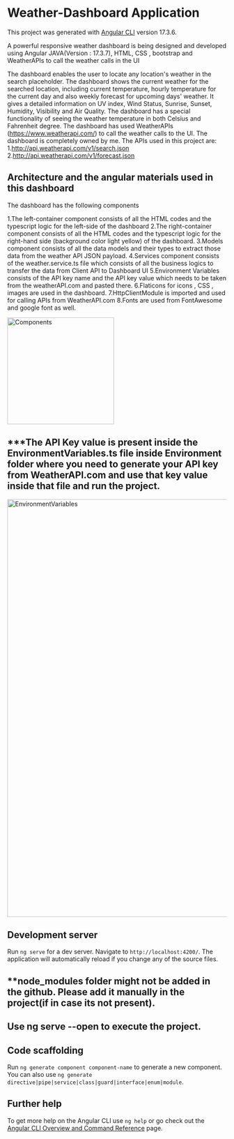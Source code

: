 # Weather-Dashboard Application

This project was generated with [Angular CLI](https://github.com/angular/angular-cli) version 17.3.6.



A powerful responsive weather dashboard is being designed and developed using Angular JAVA(Version : 17.3.7), HTML, CSS , bootstrap and WeatherAPIs to call the weather calls in the UI

The dashboard enables the user to locate any location's weather in the search placeholder. The dashboard shows the current weather for the searched location, including current temperature, hourly temperature for the current day and also weekly forecast for upcoming days' weather. It gives a detailed information on UV index, Wind Status, Sunrise, Sunset, Humidity, Visibility and Air Quality. The dashboard has a special functionality of seeing the weather temperature in both Celsius and Fahrenheit degree. The dashboard has used WeatherAPIs (https://www.weatherapi.com/) to call the weather calls to the UI. The dashboard is completely owned by me. The APIs used in this project are: 1.http://api.weatherapi.com/v1/search.json 
2.http://api.weatherapi.com/v1/forecast.json

## Architecture and the angular materials used in this dashboard  
The dashboard has the following components

1.The left-container component consists of all the HTML codes and the typescript logic for the left-side of the dashboard
2.The right-container component consists of all the HTML codes and the typescript logic for the right-hand side (background color light yellow) of the dashboard.
3.Models component consists of all the data models and their types to extract those data from the weather API JSON payload.
4.Services component consists of the weather.service.ts file which consists of all the business logics to transfer the data from Client API to Dashboard UI
5.Environment Variables consists of the API key name and the API key value which needs to be taken from the weatherAPI.com and pasted there. 
6.Flaticons for icons , CSS , images are used in the dashboard.
7.HttpClientModule is imported and used for calling APIs from WeatherAPI.com
8.Fonts are used from FontAwesome and google font as well.


<img width="245" alt="Components" src="https://github.com/Ankita8876/Weather-Dashboard-weatherapp/assets/40633906/faa4051e-d7b5-4f1e-9707-4cf086614c3f">


## ***The API Key value is present inside the EnvironmentVariables.ts file inside Environment folder where you need to generate your API key from WeatherAPI.com and use that key value inside that file and run the project.

<img width="958" alt="EnvironmentVariables" src="https://github.com/Ankita8876/Weather-Dashboard-weatherapp/assets/40633906/8f7b485d-77a4-4b2d-970e-6597361177bb">

    

## Development server

Run `ng serve` for a dev server. Navigate to `http://localhost:4200/`. The application will automatically reload if you change any of the source files.

## **node_modules folder might not be added in the github. Please add it manually in the project(if in case its not present).
## Use ng serve --open to execute the project.

## Code scaffolding

Run `ng generate component component-name` to generate a new component. You can also use `ng generate directive|pipe|service|class|guard|interface|enum|module`.


## Further help

To get more help on the Angular CLI use `ng help` or go check out the [Angular CLI Overview and Command Reference](https://angular.io/cli) page.
